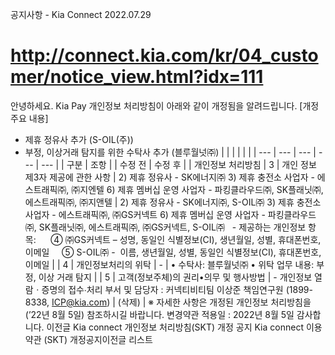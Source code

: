 공지사항 - Kia Connect
2022.07.29
# http://connect.kia.com/kr/04_customer/notice_view.html?idx=111
안녕하세요.
Kia Pay 개인정보 처리방침이 아래와 같이 개정됨을 알려드립니다.
[개정 주요 내용]  
- 제휴 정유사 추가 (S-OIL(주))  
- 부정, 이상거래 탐지를 위한 수탁사 추가 (블루월넛㈜)
|  |  |  |  |  |
| --- | --- | --- | --- | --- |
| 구분 | 조항 | | 수정 전 | 수정 후 |
| 개인정보  처리방침 | 3 | 개인 정보 제3자 제공에 관한 사항 | 2) 제휴 정유사 - SK에너지㈜  3) 제휴 충전소 사업자 - 에스트래픽㈜, ㈜지엔텔  6) 제휴 멤버십 운영 사업자 - 파킹클라우드㈜, SK플래닛㈜, 에스트래픽㈜, ㈜지앤텔 | 2) 제휴 정유사 - SK에너지㈜, S-OIL㈜  3) 제휴 충전소 사업자 - 에스트래픽㈜, ㈜GS커넥트  6) 제휴 멤버십 운영 사업자 - 파킹클라우드㈜, SK플래닛㈜, 에스트래픽㈜, ㈜GS커넥트, S-OIL㈜    - 제공하는 개인정보 항목:       ④ ㈜GS커넥트 – 성명, 동일인 식별정보(CI), 생년월일, 성별, 휴대폰번호, 이메일      ⑤ S-OIL㈜ -  이름, 생년월일, 성별, 동일인 식별정보(CI), 휴대폰번호, 이메일 |
| 4 | 개인정보처리의 위탁 | - | • 수탁사: 블루월넛㈜  • 위탁 업무 내용: 부정, 이상 거래 탐지 |
| 5 | 고객(정보주체)의 권리•의무 및 행사방법 | - 개인정보 열람ㆍ증명의 접수∙처리 부서 및 담당자 : 커넥티비티팀 이상준 책임연구원 (1899-8338, ICP@kia.com) | (삭제) |
※ 자세한 사항은 개정된 개인정보 처리방침을(’22년 8월 5일) 참조하시길 바랍니다.
변경약관 적용일 : 2022년 8월 5일
감사합니다.
이전글 Kia connect 개인정보 처리방침(SKT) 개정 공지
Kia connect 이용약관 (SKT) 개정공지이전글
리스트